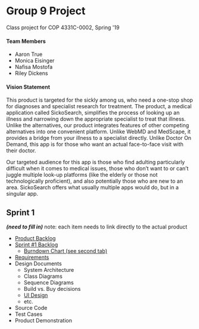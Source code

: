 # Group 9 Project
Class project for COP 4331C-0002, Spring '19

#### Team Members
- Aaron True
- Monica Eisinger
- Nafisa Mostofa
- Riley Dickens


#### Vision Statement
   This product is targeted for the sickly among us, who need a one-stop shop for diagnoses and specialist research for treatment. The product, a medical application called SickoSearch, simplifies the process of looking up an illness and narrowing down the appropriate specialist to treat that illness.  Unlike the alternatives, our product integrates features of other competing alternatives into one convenient platform.  Unlike WebMD and MedScape, it provides a bridge from your illness to a specialist directly. Unlike Doctor On Demand, this app is for those who want an actual face-to-face visit with their doctor. 
  
   Our targeted audience for this app is those who find adulting particularly difficult when it comes to medical issues, those who don’t want to or can’t juggle multiple look-up platforms (like the elderly or those not technologically proficient), and also potentially those who are new to an area. SickoSearch offers what usually multiple apps would do, but in a singular app.


## Sprint 1
**_(need to fill in)_**
note: each item needs to link directly to the actual product

- [Product Backlog](https://docs.google.com/spreadsheets/d/1rNBva1ee07ogFZpcWI9iJyN0wHSwmDBkN0dmzKAA6IU/edit?usp=sharing)
- [Sprint #1 Backlog](https://docs.google.com/spreadsheets/d/1VtnafDpm_alkT7DBY5xfz9L-2IC0zbn3A8S6_URzlKM/edit?usp=sharing)
  - [Burndown Chart (see second tab)](https://docs.google.com/spreadsheets/d/1VtnafDpm_alkT7DBY5xfz9L-2IC0zbn3A8S6_URzlKM/edit?usp=sharing) 
- [Requirements](https://docs.google.com/spreadsheets/d/158JywpFiwMaObpQDWrJs8no_p14ZUjh9MYrDVs9VheY/edit?usp=sharing)
- Design Documents
  - System Architecture
  - Class Diagrams
  - Sequence Diagrams
  - Build vs. Buy decisions
  - [UI Design](https://docs.google.com/document/d/1Esc5vS-6CllqkaG_ZgRBLh_q0_VbEAA3X8glRqX5Z8Y/edit?usp=sharing)
  - etc.
- Source Code
- Test Cases
- Product Demonstration
